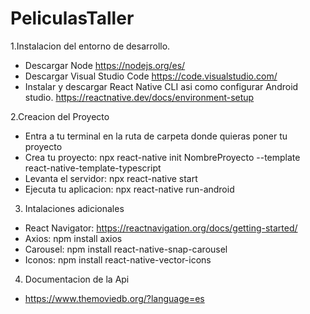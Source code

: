 # PeliculasTaller

1.Instalacion del entorno de desarrollo.
  * Descargar Node https://nodejs.org/es/
  * Descargar Visual Studio Code https://code.visualstudio.com/
  * Instalar y descargar React Native CLI asi como configurar Android studio. https://reactnative.dev/docs/environment-setup


2.Creacion del Proyecto
  * Entra a tu terminal en la ruta de carpeta donde quieras poner tu proyecto
  * Crea tu proyecto: npx react-native init NombreProyecto --template react-native-template-typescript
  * Levanta el servidor: npx react-native start
  * Ejecuta tu aplicacion: npx react-native run-android

3. Intalaciones adicionales 
  * React Navigator: https://reactnavigation.org/docs/getting-started/
  * Axios: npm install axios
  * Carousel: npm install react-native-snap-carousel
  * Iconos: npm install react-native-vector-icons

4. Documentacion de la Api
  * https://www.themoviedb.org/?language=es


